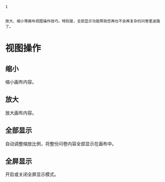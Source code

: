 ```index
1
```
```tag

```
```summary
放大、缩小等画布视图操作技巧。特别是，全部显示功能帮助您再也不会再复杂的问卷里迷路了。
```
# 视图操作

## 缩小
缩小画布内容。

## 放大
放大画布内容。

## 全部显示
自动调整缩放比例，将整份问卷内容全部显示在画布中。

## 全屏显示
开启或关闭全屏显示模式。
